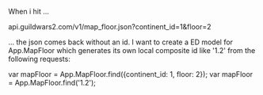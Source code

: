 When i hit ...

api.guildwars2.com/v1/map_floor.json?continent_id=1&floor=2

... the json comes back without an id. I want to create a ED model for App.MapFloor which generates its own local composite id like '1.2' from the following requests:

var mapFloor = App.MapFloor.find({continent_id: 1, floor: 2});
var mapFloor = App.MapFloor.find('1.2');
